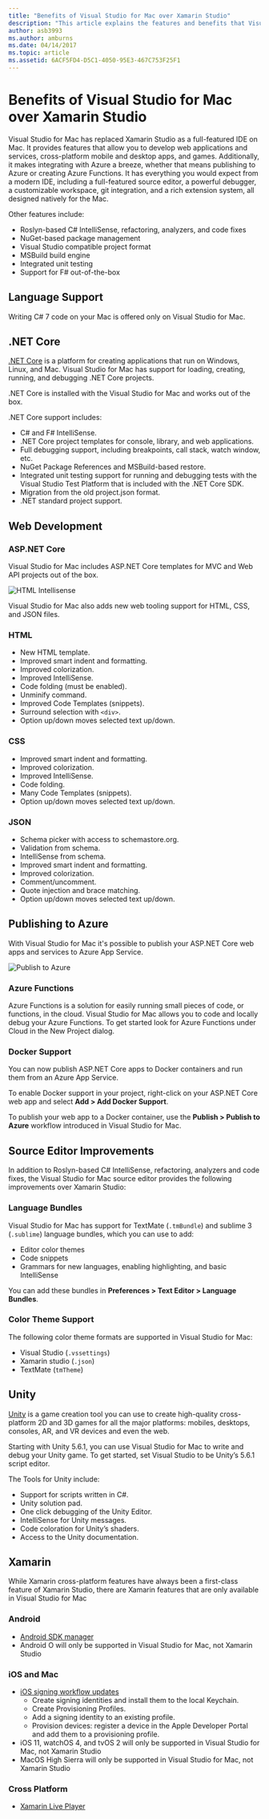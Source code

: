```yaml
---
title: "Benefits of Visual Studio for Mac over Xamarin Studio"
description: "This article explains the features and benefits that Visual Studio for Mac provides over Xamarin Studio"
author: asb3993
ms.author: amburns
ms.date: 04/14/2017
ms.topic: article
ms.assetid: 6ACF5FD4-D5C1-4050-95E3-467C753F25F1
---
```


# Benefits of Visual Studio for Mac over Xamarin Studio 
 
Visual Studio for Mac has replaced Xamarin Studio as a full-featured IDE on Mac. It provides features that allow you to develop web applications and services, cross-platform mobile and desktop apps, and games. Additionally, it makes integrating with Azure a breeze, whether that means publishing to Azure or creating Azure Functions. It has everything you would expect from a modern IDE, including a full-featured source editor, a powerful debugger, a customizable workspace, git integration, and a rich extension system, all designed natively for the Mac.

Other features include:

* Roslyn-based C# IntelliSense, refactoring, analyzers, and code fixes
* NuGet-based package management
* Visual Studio compatible project format
* MSBuild build engine
* Integrated unit testing
* Support for F# out-of-the-box

## Language Support

Writing C# 7 code on your Mac is offered only on Visual Studio for Mac.

## .NET Core

[.NET Core](https://www.microsoft.com/net/core#macos) is a platform for creating applications that run on Windows, Linux, and Mac. Visual Studio for Mac has support for loading, creating, running, and debugging .NET Core projects.

.NET Core is installed with the Visual Studio for Mac and works out of the box.

.NET Core support includes:

* C# and F# IntelliSense.
* .NET Core project templates for console, library, and web applications.
* Full debugging support, including breakpoints, call stack, watch window, etc. 
* NuGet Package References and MSBuild-based restore. 
* Integrated unit testing support for running and debugging tests with the Visual Studio Test Platform that is included with the .NET Core SDK. 
* Migration from the old project.json format. 
* .NET standard project support.

## Web Development  

### ASP.NET Core 

Visual Studio for Mac includes ASP.NET Core templates for MVC and Web API projects out of the box.
 
![HTML Intellisense](media/benefits-vsmac-over-xs-image3.png)

Visual Studio for Mac also adds new web tooling support for HTML, CSS, and JSON files. 

### HTML 

* New HTML template. 
* Improved smart indent and formatting. 
* Improved colorization. 
* Improved IntelliSense. 
* Code folding (must be enabled). 
* Unminify command. 
* Improved Code Templates (snippets). 
* Surround selection with `<div>`. 
* Option up/down moves selected text up/down. 

### CSS 

* Improved smart indent and formatting. 
* Improved colorization. 
* Improved IntelliSense. 
* Code folding. 
* Many Code Templates (snippets). 
* Option up/down moves selected text up/down. 

### JSON 
* Schema picker with access to schemastore.org. 
* Validation from schema. 
* IntelliSense from schema. 
* Improved smart indent and formatting. 
* Improved colorization. 
* Comment/uncomment. 
* Quote injection and brace matching. 
* Option up/down moves selected text up/down. 

## Publishing to Azure

With Visual Studio for Mac it's possible to publish your ASP.NET Core web apps and services to Azure App Service. 

![Publish to Azure](media/benefits-vsmac-over-xs-image1.png)

### Azure Functions

Azure Functions is a solution for easily running small pieces of code, or functions, in the cloud. Visual Studio for Mac allows you to code and locally debug your Azure Functions. To get started look for Azure Functions under Cloud in the New Project dialog. 

### Docker Support

You can now publish ASP.NET Core apps to Docker containers and run them from an Azure App Service. 

To enable Docker support in your project, right-click on your ASP.NET Core web app and select **Add > Add Docker Support**. 

To publish your web app to a Docker container, use the **Publish > Publish to Azure** workflow introduced in Visual Studio for Mac.

## Source Editor Improvements 

In addition to Roslyn-based C# IntelliSense, refactoring, analyzers and code fixes, the Visual Studio for Mac source editor provides the following improvements over Xamarin Studio: 

### Language Bundles 

Visual Studio for Mac has support for TextMate (`.tmBundle`) and sublime 3 (`.sublime`) language bundles, which you can use to add: 

* Editor color themes 
* Code snippets 
* Grammars for new languages, enabling highlighting, and basic IntelliSense 

You can add these bundles in **Preferences > Text Editor > Language Bundles**. 

### Color Theme Support 

The following color theme formats are supported in Visual Studio for Mac: 

* Visual Studio (`.vssettings`) 
* Xamarin studio (`.json`) 
* TextMate (`tmTheme`) 

## Unity 

[Unity](https://unity3d.com/) is a game creation tool you can use to create high-quality cross-platform 2D and 3D games for all the major platforms: mobiles, desktops, consoles, AR, and VR devices and even the web. 

Starting with Unity 5.6.1, you can use Visual Studio for Mac to write and debug your Unity game. To get started, set Visual Studio to be Unity’s 5.6.1 script editor. 

The Tools for Unity include: 

* Support for scripts written in C#. 
* Unity solution pad. 
* One click debugging of the Unity Editor. 
* IntelliSense for Unity messages. 
* Code coloration for Unity’s shaders. 
* Access to the Unity documentation. 

## Xamarin 

While Xamarin cross-platform features have always been a first-class feature of Xamarin Studio, there are Xamarin features that are only available in Visual Studio for Mac 

### Android 

* [Android SDK manager](https://developer.xamarin.com/guides/android/application_fundamentals/using-the-sdk-manager/)  
* Android O will only be supported in Visual Studio for Mac, not 
Xamarin Studio 

### iOS and Mac 

* [iOS signing workflow updates ](https://developer.xamarin.com/guides/cross-platform/macios/apple-account-management/) 
    * Create signing identities and install them to the local Keychain. 
    * Create Provisioning Profiles. 
    * Add a signing identity to an existing profile.
    *  Provision devices: register a device in the Apple Developer Portal and add them to a provisioning profile.
* iOS 11, watchOS 4, and tvOS 2 will only be supported in Visual Studio for Mac, not Xamarin Studio 
* MacOS High Sierra will only be supported in Visual Studio for Mac, not Xamarin Studio 

### Cross Platform 

* [Xamarin Live Player](https://developer.xamarin.com/guides/cross-platform/live/)